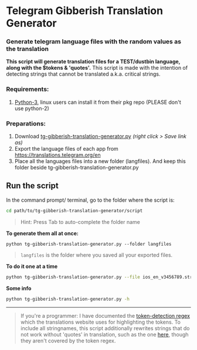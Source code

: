 
# Telegram Gibberish Translation Generator
### Generate telegram language files with the random values as the translation

**This script will generate translation files for a TEST/dustbin language, along with the $tokens & 'quotes'.** This script is made with the intention of detecting strings that cannot be translated a.k.a. critical strings.

### Requirements:
1. [Python-3](https://www.python.org/downloads), linux users can install it from their pkg repo (PLEASE don't use python-2)

### Preparations:
1. Download [tg-gibberish-translation-generator.py](https://github.com/rondevous/Telegram-Translation-QuickHacks/raw/main/tg-gibberish-translation-generator.py)
_(right click > Save link as)_
2. Export the language files of each app from https://translations.telegram.org/en
3. Place all the languages files into a new folder (langfiles). And keep this folder beside tg-gibberish-translation-generator.py

## Run the script
In the command prompt/ terminal, go to the folder where the script is:
```bash
cd path/to/tg-gibberish-translation-generator/script
```
> Hint: Press Tab to auto-complete the folder name

**To generate them all at once:**
```
python tg-gibberish-translation-generator.py --folder langfiles
```
> `langfiles` is the folder where you saved all your exported files.

**To do it one at a time**
```bash
python tg-gibberish-translation-generator.py --file ios_en_v3456789.strings
```

**Some info**
```bash
python tg-gibberish-translation-generator.py -h
```

---
> If you're a programmer: I have documented the [token-detection regex](https://github.com/rondevous/stringnames/blob/addTokens/How-to-detect-tokens.md) which the translations website uses for highlighting the tokens. To include all stringnames, this script additionally rewrites strings that do not work without 'quotes' in translation, such as the one [here](https://translations.telegram.org/en/android/groups_and_channels/StartShortTodayAt), though they aren't covered by the token regex.